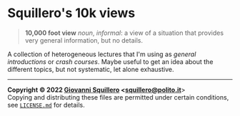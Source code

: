 # Squillero's 10k views

> **10,000 foot view** *noun*, *informal*: a view of a situation that provides very general information, but no details.

A collection of heterogeneous lectures that I'm using as *general introductions* or *crash courses*. Maybe useful to get an idea about the different topics, but not systematic, let alone exhaustive.

----------------------------------------

**Copyright © 2022 [Giovanni Squillero](https://squillero.github.io/) <[squillero@polito.it](mailto:squillero@polito.it)**>  
Copying and distributing these files are permitted under certain conditions, see [`LICENSE.md`](./LICENSE.md) for details.